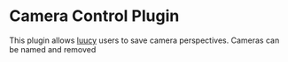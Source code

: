 # Camera Control Plugin
This plugin allows [luucy](https://luucy.ch/) users to save camera perspectives.
Cameras can be named and removed